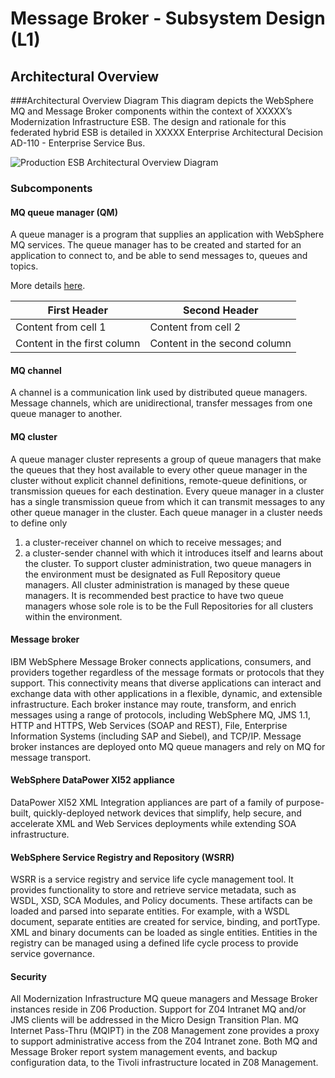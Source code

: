 

# Message Broker - Subsystem Design (L1)

## Architectural Overview

###Architectural Overview Diagram
This diagram depicts the WebSphere MQ and Message Broker components within the context of XXXXX’s Modernization Infrastructure ESB.  The design and rationale for this federated hybrid ESB is detailed in XXXXX Enterprise Architectural Decision AD-110 - Enterprise Service Bus.

![Production ESB Architectural Overview Diagram](https://www.leveragingtechnology.com/wp-content/uploads/2016/03/API-Connect-and-IIB_InterConnect-presentation-6.jpg)

### Subcomponents 

#### MQ queue manager (QM)
A queue manager is a program that supplies an application with WebSphere MQ services. The queue manager has to be created and started for an application to connect to, and be able to send messages to, queues and topics. 

More details [here](https://drive.google.com/open?id=0B4vgoY1-SaY9RnVqM0dsM2pNeHM).

First Header | Second Header
------------ | -------------
Content from cell 1 | Content from cell 2
Content in the first column | Content in the second column



#### MQ channel
A channel is a communication link used by distributed queue managers.  Message channels, which are unidirectional, transfer messages from one queue manager to another.

#### MQ cluster
A queue manager cluster represents a group of queue managers that make the queues that they host available to every other queue manager in the cluster without explicit channel definitions, remote-queue definitions, or transmission queues for each destination. Every queue manager in a cluster has a single transmission queue from which it can transmit messages to any other queue manager in the cluster. Each queue manager in a cluster needs to define only
1.	a cluster-receiver channel on which to receive messages; and 
2.	a cluster-sender channel with which it introduces itself and learns about the cluster.
To support cluster administration, two queue managers in the environment must be designated as Full Repository queue managers.  All cluster administration is managed by these queue managers.  It is recommended best practice to have two queue managers whose sole role is to be the Full Repositories for all clusters within the environment. 

#### Message broker
IBM WebSphere Message Broker connects applications, consumers, and providers together regardless of the message formats or protocols that they support. This connectivity means that diverse applications can interact and exchange data with other applications in a flexible, dynamic, and extensible infrastructure. Each broker instance may route, transform, and enrich messages using a range of protocols, including WebSphere MQ, JMS 1.1, HTTP and HTTPS, Web Services (SOAP and REST), File, Enterprise Information Systems (including SAP and Siebel), and TCP/IP.
Message broker instances are deployed onto MQ queue managers and rely on MQ for message transport.

####	WebSphere DataPower XI52 appliance
DataPower XI52 XML Integration appliances are part of a family of purpose-built, quickly-deployed network devices that simplify, help secure, and accelerate XML and Web Services deployments while extending SOA infrastructure.  

####	WebSphere Service Registry and Repository (WSRR)
WSRR is a service registry and service life cycle management tool.  It provides functionality to store and retrieve service metadata, such as WSDL,  XSD,  SCA Modules, and Policy documents.  These artifacts can be loaded and parsed into separate entities. For example, with a WSDL document, separate entities are created for service, binding, and portType. XML and binary documents can be loaded as single entities. Entities in the registry can be managed using a defined life cycle process to provide service governance. 

####	Security
All Modernization Infrastructure MQ queue managers and Message Broker instances reside in Z06 Production. Support for Z04 Intranet MQ and/or JMS clients will be addressed in the Micro Design Transition Plan. MQ Internet Pass-Thru (MQIPT) in the Z08 Management zone provides a proxy to support administrative access from the Z04 Intranet zone.  Both MQ and Message Broker report system management events, and backup configuration data, to the Tivoli infrastructure located in Z08 Management. 
